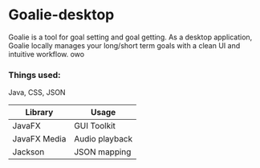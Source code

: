 # Goalie-desktop
Goalie is a tool for goal setting and goal getting. As a desktop application, Goalie locally manages your long/short term goals with a clean UI and intuitive workflow. owo

### Things used:
Java, CSS, JSON

| Library       | Usage         |
| ------------- | ------------- |
| JavaFX        | GUI Toolkit   |
| JavaFX Media  | Audio playback|
| Jackson       | JSON mapping  |
